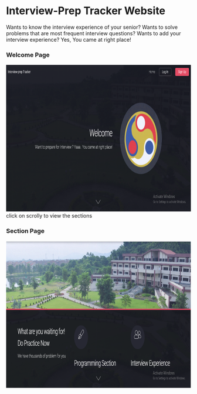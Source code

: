 # Interview-Prep Tracker Website
Wants to know the interview experience of your senior?
Wants to solve problems that are most frequent interview questions?
Wants to add your interview experience?
Yes, You came at right place!

### Welcome Page
<img src = "ReadmeImages/homeSS.png" height="400">
click on scrolly to view the sections

### Section Page
<img src = "ReadmeImages/twoSection.png" height="400">

